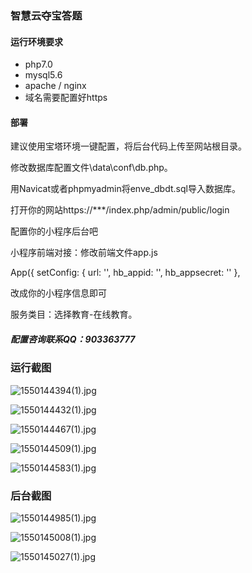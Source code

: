 ### 智慧云夺宝答题

#### 运行环境要求

* php7.0
* mysql5.6
* apache / nginx
* 域名需要配置好https

#### 部署

建议使用宝塔环境一键配置，将后台代码上传至网站根目录。

修改数据库配置文件\data\conf\db.php。

用Navicat或者phpmyadmin将enve_dbdt.sql导入数据库。

打开你的网站https://***/index.php/admin/public/login

配置你的小程序后台吧

小程序前端对接：修改前端文件app.js

App({
  setConfig: {
    url: '',
    hb_appid: '',
    hb_appsecret: ''
  },

改成你的小程序信息即可

服务类目：选择教育-在线教育。

##### 配置咨询联系QQ：903363777 

### 运行截图

![1550144394(1).jpg](https://upload-images.jianshu.io/upload_images/6673460-08f7b3ccb94f735b.jpg?imageMogr2/auto-orient/strip%7CimageView2/2/w/1240)

![1550144432(1).jpg](https://upload-images.jianshu.io/upload_images/6673460-77ae314e0b546751.jpg?imageMogr2/auto-orient/strip%7CimageView2/2/w/1240)

![1550144467(1).jpg](https://upload-images.jianshu.io/upload_images/6673460-d97a83bf9fcccc25.jpg?imageMogr2/auto-orient/strip%7CimageView2/2/w/1240)

![1550144509(1).jpg](https://upload-images.jianshu.io/upload_images/6673460-dbc53c5b2f5fb395.jpg?imageMogr2/auto-orient/strip%7CimageView2/2/w/1240)

![1550144583(1).jpg](https://upload-images.jianshu.io/upload_images/6673460-d802001a043d5acc.jpg?imageMogr2/auto-orient/strip%7CimageView2/2/w/1240)

### 后台截图

![1550144985(1).jpg](https://upload-images.jianshu.io/upload_images/6673460-a5c88dedaab2717e.jpg?imageMogr2/auto-orient/strip%7CimageView2/2/w/1240)

![1550145008(1).jpg](https://upload-images.jianshu.io/upload_images/6673460-13c795809ab5a8c8.jpg?imageMogr2/auto-orient/strip%7CimageView2/2/w/1240)

![1550145027(1).jpg](https://upload-images.jianshu.io/upload_images/6673460-583a6ed119a1112c.jpg?imageMogr2/auto-orient/strip%7CimageView2/2/w/1240)



